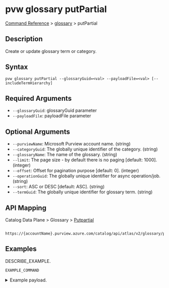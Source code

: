 # pvw glossary putPartial
[Command Reference](../../../README.md#command-reference) > [glossary](./main.md) > putPartial

## Description
Create or update glossary term or category.

## Syntax
```
pvw glossary putPartial --glossaryGuid=<val> --payloadFile=<val> [--includeTermHierarchy]
```

## Required Arguments
- `--glossaryGuid`: glossaryGuid parameter
- `--payloadFile`: payloadFile parameter

## Optional Arguments
- `--purviewName`: Microsoft Purview account name. (string)
- `--categoryGuid`: The globally unique identifier of the category. (string)
- `--glossaryName`: The name of the glossary. (string)
- `--limit`: The page size - by default there is no paging [default: 1000]. (integer)
- `--offset`: Offset for pagination purpose [default: 0]. (integer)
- `--operationGuid`: The globally unique identifier for async operation/job. (string)
- `--sort`: ASC or DESC [default: ASC]. (string)
- `--termGuid`: The globally unique identifier for glossary term. (string)

## API Mapping
Catalog Data Plane > Glossary > [Putpartial]()
```
 https://{accountName}.purview.azure.com/catalog/api/atlas/v2/glossary/putPartial
```

## Examples
DESCRIBE_EXAMPLE.
```powershell
EXAMPLE_COMMAND
```
<details><summary>Example payload.</summary>
<p>

```json
PASTE_JSON_HERE
```
</p>
</details>